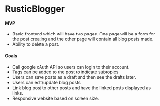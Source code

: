 # RusticBlogger
	
#### MVP
- Basic frontend which will have two pages. One page will be a form for the post creating and the other page will contain all blog posts made.
- Ability to delete a post.
	
 #### Goals
- Call google oAuth API so users can login to their account.
- Tags can be added to the post to indicate subtopics
- Users can save posts as a draft and then see the drafts later.
- Users can edit/update blog posts.
- Link blog post to other posts and have the linked posts displayed as links.
- Responsive website based on screen size.

